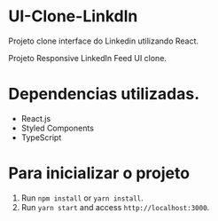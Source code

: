 # UI-Clone-Linkdln
Projeto clone interface do Linkedin utilizando React.

Projeto Responsive LinkedIn Feed UI clone.

# Dependencias utilizadas.

-  React.js
-  Styled Components
-  TypeScript


# Para inicializar o projeto

1. Run `npm install` or `yarn install`.<br />
2. Run `yarn start` and access `http://localhost:3000`.<br />

